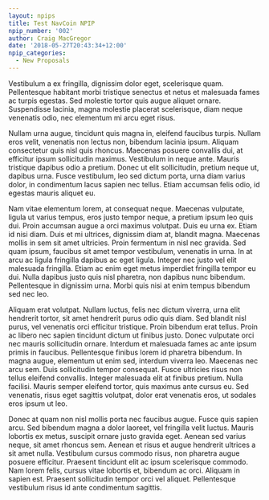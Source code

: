 ```yaml
---
layout: npips
title: Test NavCoin NPIP
npip_number: '002'
author: Craig MacGregor
date: '2018-05-27T20:43:34+12:00'
npip_categories:
  - New Proposals
---
```

Vestibulum a ex fringilla, dignissim dolor eget, scelerisque quam. Pellentesque habitant morbi tristique senectus et netus et malesuada fames ac turpis egestas. Sed molestie tortor quis augue aliquet ornare. Suspendisse lacinia, magna molestie placerat scelerisque, diam neque venenatis odio, nec elementum mi arcu eget risus.
<!--more-->

Nullam urna augue, tincidunt quis magna in, eleifend faucibus turpis. Nullam eros velit, venenatis non lectus non, bibendum lacinia ipsum. Aliquam consectetur quis nisl quis rhoncus. Maecenas posuere convallis dui, at efficitur ipsum sollicitudin maximus. Vestibulum in neque ante. Mauris tristique dapibus odio a pretium. Donec ut elit sollicitudin, pretium neque ut, dapibus urna. Fusce vestibulum, leo sed dictum porta, urna diam varius dolor, in condimentum lacus sapien nec tellus. Etiam accumsan felis odio, id egestas mauris aliquet eu.

Nam vitae elementum lorem, at consequat neque. Maecenas vulputate, ligula ut varius tempus, eros justo tempor neque, a pretium ipsum leo quis dui. Proin accumsan augue a orci maximus volutpat. Duis eu urna ex. Etiam id nisi diam. Duis et mi ultrices, dignissim diam at, blandit magna. Maecenas mollis in sem sit amet ultricies. Proin fermentum in nisl nec gravida. Sed quam ipsum, faucibus sit amet tempor vestibulum, venenatis in urna. In at arcu ac ligula fringilla dapibus ac eget ligula. Integer nec justo vel elit malesuada fringilla. Etiam ac enim eget metus imperdiet fringilla tempor eu dui. Nulla dapibus justo quis nisl pharetra, non dapibus nunc bibendum. Pellentesque in dignissim urna. Morbi quis nisi at enim tempus bibendum sed nec leo.

Aliquam erat volutpat. Nullam luctus, felis nec dictum viverra, urna elit hendrerit tortor, sit amet hendrerit purus odio quis diam. Sed blandit nisl purus, vel venenatis orci efficitur tristique. Proin bibendum erat tellus. Proin ac libero nec sapien tincidunt dictum ut finibus justo. Donec vulputate orci nec mauris sollicitudin ornare. Interdum et malesuada fames ac ante ipsum primis in faucibus. Pellentesque finibus lorem id pharetra bibendum. In magna augue, elementum ut enim sed, interdum viverra leo. Maecenas nec arcu sem. Duis sollicitudin tempor consequat. Fusce ultricies risus non tellus eleifend convallis. Integer malesuada elit at finibus pretium. Nulla facilisi. Mauris semper eleifend tortor, quis maximus ante cursus eu. Sed venenatis, risus eget sagittis volutpat, dolor erat venenatis eros, ut sodales eros ipsum ut leo.

Donec at quam non nisl mollis porta nec faucibus augue. Fusce quis sapien arcu. Sed bibendum magna a dolor laoreet, vel fringilla velit luctus. Mauris lobortis ex metus, suscipit ornare justo gravida eget. Aenean sed varius neque, sit amet rhoncus sem. Aenean et risus et augue hendrerit ultrices a sit amet nulla. Vestibulum cursus commodo risus, non pharetra augue posuere efficitur. Praesent tincidunt elit ac ipsum scelerisque commodo. Nam lorem felis, cursus vitae lobortis et, bibendum ac orci. Aliquam in sapien est. Praesent sollicitudin tempor orci vel aliquet. Pellentesque vestibulum risus id ante condimentum sagittis.
